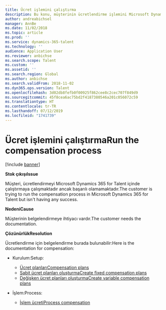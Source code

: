 ```yaml
---
title: Ücret işlemini çalıştırma
description: Bu konu, müşterinin ücretlendirme işlemini Microsoft Dynamics 365 for Talent içinde çalıştırmaya çalışması ancak başarılı olamaması sorunun çözümünü açıklar.
author: andreabichsel
manager: AnnBe
ms.date: 11/02/2018
ms.topic: article
ms.prod: ''
ms.service: dynamics-365-talent
ms.technology: ''
audience: Application User
ms.reviewer: anbichse
ms.search.scope: Talent
ms.custom: ''
ms.assetid: ''
ms.search.region: Global
ms.author: anbichse
ms.search.validFrom: 2018-11-02
ms.dyn365.ops.version: Talent
ms.openlocfilehash: 3d02db8fefb0f00925f862cee8c2cec707f849d9
ms.sourcegitcommit: 45f8cea6ac75bd2f4187380546a201c056072c59
ms.translationtype: HT
ms.contentlocale: tr-TR
ms.lasthandoff: 07/12/2019
ms.locfileid: "1741739"
---
```

# <a name="run-the-compensation-process"></a><span data-ttu-id="aaa15-103">Ücret işlemini çalıştırma</span><span class="sxs-lookup"><span data-stu-id="aaa15-103">Run the compensation process</span></span>

[!include [banner](includes/banner.md)]

<span data-ttu-id="aaa15-104">**Stok çıkışı**</span><span class="sxs-lookup"><span data-stu-id="aaa15-104">**Issue**</span></span>

<span data-ttu-id="aaa15-105">Müşteri, ücretlendirmeyi Microsoft Dynamics 365 for Talent içinde çalıştırmaya çalışmaktadır ancak başarılı olamamaktadır.</span><span class="sxs-lookup"><span data-stu-id="aaa15-105">The customer is trying to run the compensation process in Microsoft Dynamics 365 for Talent but isn't having any success.</span></span>

<span data-ttu-id="aaa15-106">**Nedeni**</span><span class="sxs-lookup"><span data-stu-id="aaa15-106">**Cause**</span></span>

<span data-ttu-id="aaa15-107">Müşterinin belgelendirmeye ihtiyacı vardır.</span><span class="sxs-lookup"><span data-stu-id="aaa15-107">The customer needs the documentation.</span></span>

<span data-ttu-id="aaa15-108">**Çözünürlük**</span><span class="sxs-lookup"><span data-stu-id="aaa15-108">**Resolution**</span></span>

<span data-ttu-id="aaa15-109">Ücretlendirme için belgelendirme burada bulunabilir:</span><span class="sxs-lookup"><span data-stu-id="aaa15-109">Here is the documentation for compensation:</span></span>

- <span data-ttu-id="aaa15-110">Kurulum:</span><span class="sxs-lookup"><span data-stu-id="aaa15-110">Setup:</span></span>

    - [<span data-ttu-id="aaa15-111">Ücret planları</span><span class="sxs-lookup"><span data-stu-id="aaa15-111">Compensation plans</span></span>](https://docs.microsoft.com/dynamics365/unified-operations/talent/compensation-plans)
    - [<span data-ttu-id="aaa15-112">Sabit ücret planları oluşturma</span><span class="sxs-lookup"><span data-stu-id="aaa15-112">Create fixed compensation plans</span></span>](https://docs.microsoft.com/dynamics365/unified-operations/talent/create-fixed-compensation-plans)
    - [<span data-ttu-id="aaa15-113">Değişken ücret planları oluşturma</span><span class="sxs-lookup"><span data-stu-id="aaa15-113">Create variable compensation plans</span></span>](https://docs.microsoft.com/dynamics365/unified-operations/talent/create-variable-compensation-plans)

- <span data-ttu-id="aaa15-114">İşlem:</span><span class="sxs-lookup"><span data-stu-id="aaa15-114">Process:</span></span>

    - [<span data-ttu-id="aaa15-115">İşlem ücreti</span><span class="sxs-lookup"><span data-stu-id="aaa15-115">Process compensation</span></span>](https://docs.microsoft.com/dynamics365/unified-operations/talent/process-compensation)
